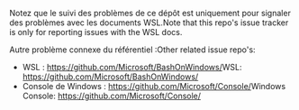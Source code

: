 <span data-ttu-id="69c20-101">Notez que le suivi des problèmes de ce dépôt est uniquement pour signaler des problèmes avec les documents WSL.</span><span class="sxs-lookup"><span data-stu-id="69c20-101">Note that this repo's issue tracker is only for reporting issues with the WSL docs.</span></span>

<span data-ttu-id="69c20-102">Autre problème connexe du référentiel :</span><span class="sxs-lookup"><span data-stu-id="69c20-102">Other related issue repo's:</span></span>

* <span data-ttu-id="69c20-103">WSL : https://github.com/Microsoft/BashOnWindows/</span><span class="sxs-lookup"><span data-stu-id="69c20-103">WSL: https://github.com/Microsoft/BashOnWindows/</span></span>
* <span data-ttu-id="69c20-104">Console de Windows : https://github.com/Microsoft/Console/</span><span class="sxs-lookup"><span data-stu-id="69c20-104">Windows Console: https://github.com/Microsoft/Console/</span></span>
